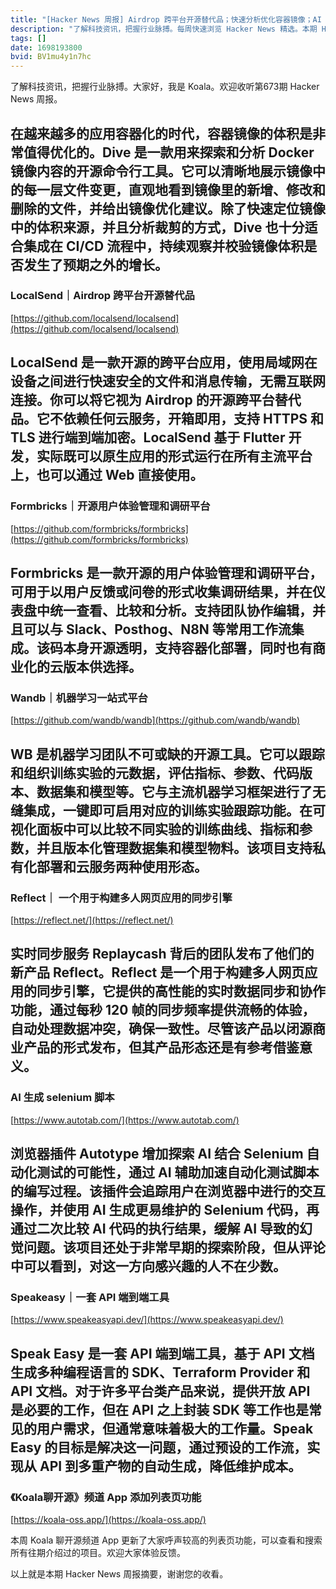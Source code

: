 ```yaml
---
title: "[Hacker News 周报] Airdrop 跨平台开源替代品；快速分析优化容器镜像；AI 生成 Selenium 脚本"
description: "了解科技资讯，把握行业脉搏。每周快速浏览 Hacker News 精选。本期 Hacker Newsletter 地址：https://mailchi.mp/hackernewsletter/673"
tags: []
date: 1698193800
bvid: BV1mu4y1n7hc
---
```

了解科技资讯，把握行业脉搏。大家好，我是 Koala。欢迎收听第673期 Hacker News 周报。

在越来越多的应用容器化的时代，容器镜像的体积是非常值得优化的。Dive 是一款用来探索和分析 Docker 镜像内容的开源命令行工具。它可以清晰地展示镜像中的每一层文件变更，直观地看到镜像里的新增、修改和删除的文件，并给出镜像优化建议。除了快速定位镜像中的体积来源，并且分析裁剪的方式，Dive 也十分适合集成在 CI/CD 流程中，持续观察并校验镜像体积是否发生了预期之外的增长。
---
### LocalSend｜Airdrop 跨平台开源替代品
[https://github.com/localsend/localsend](https://github.com/localsend/localsend)

LocalSend 是一款开源的跨平台应用，使用局域网在设备之间进行快速安全的文件和消息传输，无需互联网连接。你可以将它视为 Airdrop 的开源跨平台替代品。它不依赖任何云服务，开箱即用，支持 HTTPS 和 TLS 进行端到端加密。LocalSend 基于 Flutter 开发，实际既可以原生应用的形式运行在所有主流平台上，也可以通过 Web 直接使用。
---
### Formbricks｜开源用户体验管理和调研平台
[https://github.com/formbricks/formbricks](https://github.com/formbricks/formbricks)

Formbricks 是一款开源的用户体验管理和调研平台，可用于以用户反馈或问卷的形式收集调研结果，并在仪表盘中统一查看、比较和分析。支持团队协作编辑，并且可以与 Slack、Posthog、N8N 等常用工作流集成。该码本身开源透明，支持容器化部署，同时也有商业化的云版本供选择。
---
### Wandb｜机器学习一站式平台
[https://github.com/wandb/wandb](https://github.com/wandb/wandb)

WB 是机器学习团队不可或缺的开源工具。它可以跟踪和组织训练实验的元数据，评估指标、参数、代码版本、数据集和模型等。它与主流机器学习框架进行了无缝集成，一键即可启用对应的训练实验跟踪功能。在可视化面板中可以比较不同实验的训练曲线、指标和参数，并且版本化管理数据集和模型物料。该项目支持私有化部署和云服务两种使用形态。
---
### Reflect｜ 一个用于构建多人网页应用的同步引擎
[https://reflect.net/](https://reflect.net/)

实时同步服务 Replaycash 背后的团队发布了他们的新产品 Reflect。Reflect 是一个用于构建多人网页应用的同步引擎，它提供的高性能的实时数据同步和协作功能，通过每秒 120 帧的同步频率提供流畅的体验，自动处理数据冲突，确保一致性。尽管该产品以闭源商业产品的形式发布，但其产品形态还是有参考借鉴意义。
---
### AI 生成 selenium 脚本
[https://www.autotab.com/](https://www.autotab.com/)

浏览器插件 Autotype 增加探索 AI 结合 Selenium 自动化测试的可能性，通过 AI 辅助加速自动化测试脚本的编写过程。该插件会追踪用户在浏览器中进行的交互操作，并使用 AI 生成更易维护的 Selenium 代码，再通过二次比较 AI 代码的执行结果，缓解 AI 导致的幻觉问题。该项目还处于非常早期的探索阶段，但从评论中可以看到，对这一方向感兴趣的人不在少数。
---
### Speakeasy｜一套 API 端到端工具
[https://www.speakeasyapi.dev/](https://www.speakeasyapi.dev/)

Speak Easy 是一套 API 端到端工具，基于 API 文档生成多种编程语言的 SDK、Terraform Provider 和 API 文档。对于许多平台类产品来说，提供开放 API 是必要的工作，但在 API 之上封装 SDK 等工作也是常见的用户需求，但通常意味着极大的工作量。Speak Easy 的目标是解决这一问题，通过预设的工作流，实现从 API 到多重产物的自动生成，降低维护成本。
---
### 《Koala聊开源》频道 App 添加列表页功能
[https://koala-oss.app/](https://koala-oss.app/)

本周 Koala 聊开源频道 App 更新了大家呼声较高的列表页功能，可以查看和搜索所有往期介绍过的项目。欢迎大家体验反馈。

以上就是本期 Hacker News 周报摘要，谢谢您的收看。

